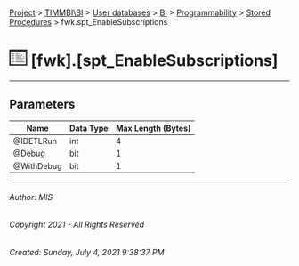 #### 

[Project](../../../../../index.md) > [TIMMBI\\BI](../../../../index.md) > [User databases](../../../index.md) > [BI](../../index.md) > [Programmability](../index.md) > [Stored Procedures](Stored_Procedures.md) > fwk.spt_EnableSubscriptions

# ![Stored Procedures](../../../../../Images/StoredProcedure32.png) [fwk].[spt_EnableSubscriptions]

---

## <a name="#parameters"></a>Parameters

| Name | Data Type | Max Length (Bytes) |
|---|---|---|
| @IDETLRun | int | 4 |
| @Debug | bit | 1 |
| @WithDebug | bit | 1 |


---

###### Author:  MIS

###### Copyright 2021 - All Rights Reserved

###### Created: Sunday, July 4, 2021 9:38:37 PM

